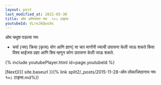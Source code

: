 ```yaml
---
layout: post
last_modified_at: 2021-03-30
title: ओम अनियमाय नमः  १०८ टाइम्स
youtubeId: VLreJ6Qws9s
---
```

 
 
 ओम चथुश पडल्या नमः  
 
 -  चर्या (जप) क्रिया (कृत्य) योग आणि ज्ञान] या चार मार्गांनी ज्याची उपासना केली जाऊ शकते किंवा विश्व थाईजस प्रज्ञा आणि शिव म्हणून कोण उपासना केली जाऊ शकते. 
 
  
 
  
 
 
 
 
 
 


{% include youtubePlayer.html id=page.youtubeId %}
 
[Next]({{ site.baseurl }}{% link  split2/_posts/2015-11-28-ओम लोकाधिष्ठानाय नमः १०८ टाइम्स.md%})
 
